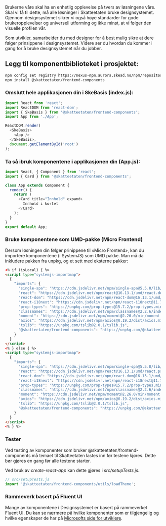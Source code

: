 Brukerne våre skal ha en enhetlig opplevelse på tvers av løsningene våre. Skal vi få til dette, må alle løsninger i Skatteetaten bruke designsystemet. Gjennom designsystemet sikrer vi også høye standarder for gode brukeropplevelser og universell utforming og ikke minst, at vi følger den visuelle profilen vår.

Som utvikler, samarbeider du med designer for å best mulig sikre at dere følger prinsippene i designsystemet. Videre ser du hvordan du kommer i gang for å bruke designsystemet når du jobber.

## Legg til komponentbiblioteket i prosjektet:

```bash noeditor
npm config set registry https://nexus-npm.aurora.skead.no/npm/repository/npm-all
npm install @skatteetaten/frontend-components
```

### Omslutt hele applikasjonen din i SkeBasis (index.js):

```js static noeditor
import React from 'react';
import ReactDOM from 'react-dom';
import { SkeBasis } from '@skatteetaten/frontend-components';
import App from './App';

ReactDOM.render(
  <SkeBasis>
    <App />
  </SkeBasis>,
  document.getElementById('root')
);
```

### Ta så ibruk komponentene i applikasjonen din (App.js):

```js static noeditor
import React, { Component } from 'react';
import { Card } from '@skatteetaten/frontend-components';

class App extends Component {
  render() {
    return (
      <Card title="Innhold" expand>
        Innhold i kortet
      </Card>
    );
  }
}
export default App;
```

### Bruke komponentene som UMD-pakke (Micro Frontend)

Dersom løsningen din følger prinippene til «Micro Frontend», kan du importere komponentene (i SystemJS) som UMD pakke.
Man må da inkludere pakken fra unpkg, og et sett med eksterne pakker:

```html
<% if (isLocal) { %>
<script type="systemjs-importmap">
  {
    "imports": {
      "single-spa": "https://cdn.jsdelivr.net/npm/single-spa@5.5.0/lib/system/single-spa.min.js",
      "react": "https://cdn.jsdelivr.net/npm/react@16.13.1/umd/react.development.js",
      "react-dom": "https://cdn.jsdelivr.net/npm/react-dom@16.13.1/umd/react-dom.development.js",
      "react-i18next": "https://cdn.jsdelivr.net/npm/react-i18next@11.7.2/dist/umd/react-i18next.js",
      "prop-types": "https://unpkg.com/prop-types@15.7.2/prop-types.min.js",
      "classnames": "https://cdn.jsdelivr.net/npm/classnames@2.2.6/index.min.js",
      "moment": "https://cdn.jsdelivr.net/npm/moment@2.26.0/min/moment.min.js",
      "axios": "https://cdn.jsdelivr.net/npm/axios@0.19.2/dist/axios.min.js",
      "tslib": "https://unpkg.com/tslib@2.0.1/tslib.js",
      "@skatteetaten/frontend-components": "https://unpkg.com/@skatteetaten/frontend-components@4.0.0/umd/index.development.js"
    }
  }
</script>
<% } else { %>
<script type="systemjs-importmap">
  {
    "imports": {
      "single-spa": "https://cdn.jsdelivr.net/npm/single-spa@5.5.0/lib/system/single-spa.min.js",
      "react": "https://cdn.jsdelivr.net/npm/react@16.13.1/umd/react.production.js",
      "react-dom": "https://cdn.jsdelivr.net/npm/react-dom@16.13.1/umd/react-dom.production.js",
      "react-i18next": "https://cdn.jsdelivr.net/npm/react-i18next@11.7.2/dist/umd/react-i18next.min.js",
      "prop-types": "https://unpkg.com/prop-types@15.7.2/prop-types.min.js",
      "classnames": "https://cdn.jsdelivr.net/npm/classnames@2.2.6/index.min.js",
      "moment": "https://cdn.jsdelivr.net/npm/moment@2.26.0/min/moment.min.js",
      "axios": "https://cdn.jsdelivr.net/npm/axios@0.19.2/dist/axios.min.js",
      "tslib": "https://unpkg.com/tslib@2.0.1/tslib.js",
      "@skatteetaten/frontend-components": "https://unpkg.com/@skatteetaten/frontend-components@4.0.0/umd/index.production.js"
    }
  }
</script>
<% } %>
```

### Tester

Ved testing av komponenter som bruker @skatteetaten/frontend-components må temaet til Skatteetaten
lastes inn før testene kjøres. Dette bør gjøres en gang før alle testene starter.

Ved bruk av _create-react-app_ kan dette gjøres i _src/setupTests.js_.

```js static noeditor
// src/setupTests.js
import '@skatteetaten/frontend-components/utils/loadTheme';
```

### Rammeverk basert på Fluent UI

Mange av komponentene i Designsystemet er basert på rammeverket Fluent UI. Du kan se nærmere på hvilke komponenter som er tilgjengelig og hvilke egenskaper de har på [Microsofts side for utviklere](https://developer.microsoft.com/en-us/fluentui#/controls/web).
